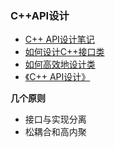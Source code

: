 ### C++API设计 ###
- [C++ API设计笔记](https://blog.csdn.net/fengbingchun/article/details/105178753)  
- [如何设计C++接口类](https://www.jianshu.com/p/2f870b7a3434)
- [如何高效地设计类](http：//coder.amazingdemo.top/post/cpp_设计高效的类/)
- [《C++ API设计》](http://wiki.cgt3d.cn/mediawiki/index.php/文件:C%2B%2B_API设计.pdf)

**几个原则**
- 接口与实现分离
- 松耦合和高内聚

